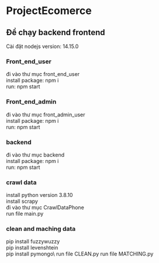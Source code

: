 # ProjectEcomerce

## Để chạy backend frontend 
Cài đặt nodejs version: 14.15.0

### Front_end_user
đi vào thư mục front_end_user\
install package: npm i\
run: npm start

### Front_end_admin
đi vào thư mục front_admin_user\
install package: npm i\
run: npm start

### backend
đi vào thư mục backend\
install package: npm i\
run: npm start
### crawl data
install python version 3.8.10\
install scrapy\
đi vào thư mục CrawlDataPhone\
run file main.py

### clean and maching data
pip install fuzzywuzzy\
pip install levenshtein\
pip install pymongo\ 
run file CLEAN.py
run file MATCHING.py